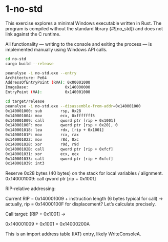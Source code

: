 # 1-no-std

This exercise explores a minimal Windows executable written in Rust. The program is compiled without the standard library (#![no_std]) and does not link against the C runtime.

All functionality — writing to the console and exiting the process — is implemented manually using Windows API calls.

```sh
cd no-std
cargo build --release
```

```sh
peanalyse -i no-std.exe --entry
Architecture: Pe64
AddressOfEntryPoint (RVA): 0x00001000
ImageBase:                0x140000000
EntryPoint (VA):          0x140001000
```

```sh
cd target/release
peanalyse -i no-std.exe --disassemble-from-addr=0x140001000
0x140001000: sub        rsp, 0x28
0x140001004: mov        ecx, 0xfffffff5
0x140001009: call       qword ptr [rip + 0x1001]
0x14000100F: mov        qword ptr [rsp + 0x20], 0
0x140001018: lea        rdx, [rip + 0x1001]
0x14000101F: mov        rcx, rax
0x140001022: mov        r8d, 0xc
0x140001028: xor        r9d, r9d
0x14000102B: call       qword ptr [rip + 0xfcf]
0x140001031: xor        ecx, ecx
0x140001033: call       qword ptr [rip + 0xfcf]
0x140001039: int3
```

Reserve 0x28 bytes (40 bytes) on the stack for local variables / alignment.
0x140001009: call qword ptr [rip + 0x1001]

RIP-relative addressing:

Current RIP = 0x140001009 + instruction length (6 bytes typical for call) → actually, rip = 0x14000100F for displacement? Let’s calculate precisely.

Call target: [RIP + 0x1001] →

0x140001009 + 0x1001 = 0x14000200A


This is an import address table (IAT) entry, likely WriteConsoleA.